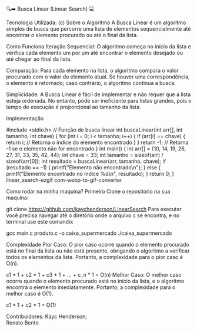 🔍➡️ Busca Linear (Linear Search) 💻

Tecnologia Utilizada:
(c)
Sobre o Algoritmo
A Busca Linear é um algoritmo simples de busca que percorre uma lista de elementos sequencialmente até encontrar o elemento procurado ou até o final da lista.

Como Funciona
Iteração Sequencial: O algoritmo começa no início da lista e verifica cada elemento um por um até encontrar o elemento desejado ou até chegar ao final da lista.

Comparação: Para cada elemento na lista, o algoritmo compara o valor procurado com o valor do elemento atual. Se houver uma correspondência, o elemento é retornado; caso contrário, o algoritmo continua a busca.

Simplicidade: A Busca Linear é fácil de implementar e não requer que a lista esteja ordenada. No entanto, pode ser ineficiente para listas grandes, pois o tempo de execução é proporcional ao tamanho da lista.




Implementação

#include <stdio.h>
// Função de busca linear
int buscaLinear(int arr[], int tamanho, int chave) {
    for (int i = 0; i < tamanho; i++) {
        if (arr[i] == chave) {
            return i; // Retorna o índice do elemento encontrado
        }
    }
    return -1; // Retorna -1 se o elemento não for encontrado
    }
int main() {
    int arr[] = {10, 14, 19, 26, 27, 31, 33, 35, 42, 44};
    int chave = 33;
    int tamanho = sizeof(arr) / sizeof(arr[0]);
    int resultado = buscaLinear(arr, tamanho, chave);
    if (resultado == -1) {
        printf("Elemento não encontrado\n");
    } else {
        printf("Elemento encontrado no índice %d\n", resultado);
    }
    return 0;
}
linear_search-ezgif com-webp-to-gif-converter




Como rodar na minha maquina?
Primeiro Clone o repositorio na sua maquina:

git clone https://github.com/kaychenderson/LinearSearch
Para executar você precisa navegar até o diretório onde o arquivo c se encontra, e no terminal use este comando:

gcc main.c produto.c -o caixa_supermercado
./caixa_supermercado

Complexidade
Pior Caso:
O pior caso ocorre quando o elemento procurado está no final da lista ou não está presente, obrigando o algoritmo a verificar todos os elementos da lista. 
Portanto, a complexidade para o pior caso é O(n).

c1 * 1 + c2 * 1 + c3 * 1 + ... + c_n * 1 = O(n)
Melhor Caso:
O melhor caso ocorre quando o elemento procurado está no início da lista, e o algoritmo encontra o elemento imediatamente. 
Portanto, a complexidade para o melhor caso é O(1).

c1 * 1 + c2 * 1 = O(1)

Contribuidores:
Kayc Henderson;		
Renato Bento
